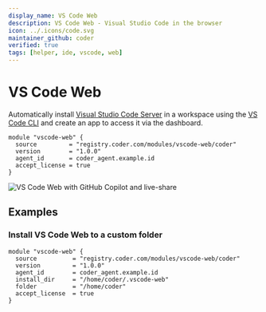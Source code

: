 ```yaml
---
display_name: VS Code Web
description: VS Code Web - Visual Studio Code in the browser
icon: ../.icons/code.svg
maintainer_github: coder
verified: true
tags: [helper, ide, vscode, web]
---
```


# VS Code Web

Automatically install [Visual Studio Code Server](https://code.visualstudio.com/docs/remote/vscode-server) in a workspace using the [VS Code CLI](https://code.visualstudio.com/docs/editor/command-line) and create an app to access it via the dashboard.

```hcl
module "vscode-web" {
  source         = "registry.coder.com/modules/vscode-web/coder"
  version        = "1.0.0"
  agent_id       = coder_agent.example.id
  accept_license = true
}
```

![VS Code Web with GitHub Copilot and live-share](../.images/vscode-web.gif)

## Examples

### Install VS Code Web to a custom folder

```hcl
module "vscode-web" {
  source          = "registry.coder.com/modules/vscode-web/coder"
  version         = "1.0.0"
  agent_id        = coder_agent.example.id
  install_dir     = "/home/coder/.vscode-web"
  folder          = "/home/coder"
  accept_license  = true
}
```
